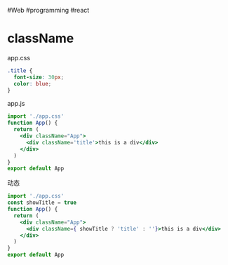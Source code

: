 #Web  #programming  #react
# className
app.css
```css
.title {
  font-size: 30px;
  color: blue;
}
```

app.js
```jsx
import './app.css'
function App() {
  return (
    <div className="App">
      <div className='title'>this is a div</div>
    </div>
  )
}
export default App
```

动态
```jsx
import './app.css'
const showTitle = true
function App() {
  return (
    <div className="App">
      <div className={ showTitle ? 'title' : ''}>this is a div</div>
    </div>
  )
}
export default App
```